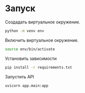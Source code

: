 # Запуск
Создадать виртуальное окружение.
```bash
python -m venv env
```

Включить виртуальное окружение.
```bash
source env/bin/activate
```

Установить зависимости
```bash
pip install -r requirements.txt
```

Запустить API
```bash
uvicorn app.main:app
```